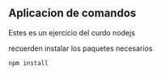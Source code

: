 ## Aplicacion de comandos

Estes es un ejercicio del curdo nodejs

recuerden instalar los paquetes necesarios

```````
npm install
```````

